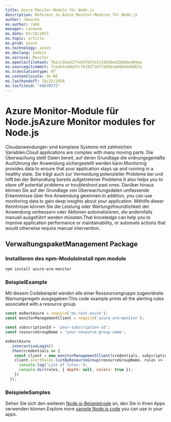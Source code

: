 ```yaml
---
title: Azure Monitor-Module für Node.js
description: Referenz zu Azure Monitor-Modulen für Node.js
author: rbouche
ms.author: robb
manager: carmonm
ms.date: 07/18/2017
ms.topic: article
ms.prod: azure
ms.technology: azure
ms.devlang: nodejs
ms.service: Monitor
ms.openlocfilehash: fb2cc5ba927fe03fb5fe3114919ed1b0b6e969ae
ms.sourcegitcommit: 7cea63cdde5fcfb19271bf7a93b1eb0dabdddb31
ms.translationtype: HT
ms.contentlocale: de-DE
ms.lasthandoff: 10/25/2018
ms.locfileid: "49670775"
---
```

# <a name="azure-monitor-modules-for-nodejs"></a><span data-ttu-id="d92ac-103">Azure Monitor-Module für Node.js</span><span class="sxs-lookup"><span data-stu-id="d92ac-103">Azure Monitor modules for Node.js</span></span>

<span data-ttu-id="d92ac-104">Cloudanwendungen sind komplexe Systeme mit zahlreichen Variablen.</span><span class="sxs-lookup"><span data-stu-id="d92ac-104">Cloud applications are complex with many moving parts.</span></span> <span data-ttu-id="d92ac-105">Die Überwachung stellt Daten bereit, auf deren Grundlage die ordnungsgemäße Ausführung der Anwendung sichergestellt werden kann.</span><span class="sxs-lookup"><span data-stu-id="d92ac-105">Monitoring provides data to ensure that your application stays up and running in a healthy state.</span></span> <span data-ttu-id="d92ac-106">Sie trägt auch zur Vermeidung potenzieller Probleme bei und hilft bei der Behandlung bereits aufgetretener Probleme.</span><span class="sxs-lookup"><span data-stu-id="d92ac-106">It also helps you to stave off potential problems or troubleshoot past ones.</span></span> <span data-ttu-id="d92ac-107">Darüber hinaus können Sie auf der Grundlage von Überwachungsdaten umfassende Erkenntnisse über Ihre Anwendung gewinnen.</span><span class="sxs-lookup"><span data-stu-id="d92ac-107">In addition, you can use monitoring data to gain deep insights about your application.</span></span> <span data-ttu-id="d92ac-108">Mithilfe dieser Kenntnisse können Sie die Leistung oder Wartungsfreundlichkeit der Anwendung verbessern oder Aktionen automatisieren, die andernfalls manuell ausgeführt werden müssten.</span><span class="sxs-lookup"><span data-stu-id="d92ac-108">That knowledge can help you to improve application performance or maintainability, or automate actions that would otherwise require manual intervention.</span></span>

## <a name="management-package"></a><span data-ttu-id="d92ac-109">Verwaltungspaket</span><span class="sxs-lookup"><span data-stu-id="d92ac-109">Management Package</span></span>

### <a name="install-npm-module"></a><span data-ttu-id="d92ac-110">Installieren des npm-Moduls</span><span class="sxs-lookup"><span data-stu-id="d92ac-110">Install npm module</span></span>

```bash
npm install azure-arm-monitor
```

### <a name="example"></a><span data-ttu-id="d92ac-111">Beispiel</span><span class="sxs-lookup"><span data-stu-id="d92ac-111">Example</span></span>

<span data-ttu-id="d92ac-112">Mit diesem Codebeispiel werden alle einer Ressourcengruppe zugeordnete Warnungsregeln ausgegeben:</span><span class="sxs-lookup"><span data-stu-id="d92ac-112">This code example prints all the alerting rules associated with a resource group.</span></span>

```javascript
const msRestAzure = require('ms-rest-azure');
const monitorManagementClient = require('azure-arm-monitor');

const subscriptionId = 'your-subscription-id';
const resourceGroupName = 'your-resource-group-name';

msRestAzure
  .interactiveLogin()
  .then(credentials => {
    const client = new monitorManagementClient(credentials, subscriptionId);
    client.alertRules.listByResourceGroup(resourceGroupName, rules => {
      console.log('List of rules:');
      console.dir(rules, { depth: null, colors: true });
    })
  });
```

### <a name="samples"></a><span data-ttu-id="d92ac-113">Beispiele</span><span class="sxs-lookup"><span data-stu-id="d92ac-113">Samples</span></span>

<span data-ttu-id="d92ac-114">Sehen Sie sich den weiteren [Node.js-Beispielcode](https://azure.microsoft.com/resources/samples/?platform=nodejs) an, den Sie in Ihren Apps verwenden können.</span><span class="sxs-lookup"><span data-stu-id="d92ac-114">Explore more [sample Node.js code](https://azure.microsoft.com/resources/samples/?platform=nodejs) you can use in your apps.</span></span>
